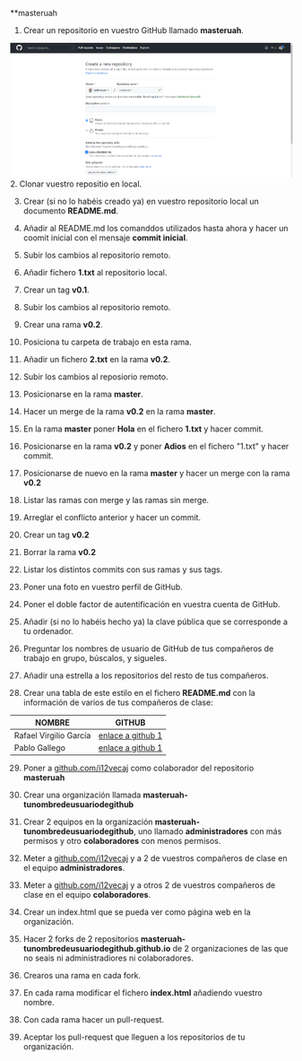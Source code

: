 **masteruah


1. Crear un repositorio en vuestro GitHub llamado **masteruah**.
<img src="./1.png"/>
2. Clonar vuestro repositio en local.

3. Crear (si no lo habéis creado ya) en vuestro repositorio local
un documento **README.md**.

4. Añadir al README.md los comanddos utilizados hasta ahora
y hacer un coomit inicial con el mensaje **commit inicial**.

5. Subir los cambios al repositorio remoto.

6. Añadir fichero **1.txt** al repositorio local.

7. Crear un tag **v0.1**.

8. Subir los cambios al repositorio remoto.

9. Crear una rama **v0.2**.

10. Posiciona tu carpeta de trabajo en esta rama.

11. Añadir un fichero **2.txt** en la rama **v0.2**.

12. Subir los cambios al reposiorio remoto.

13. Posicionarse en la rama **master**.

14. Hacer un merge de la rama **v0.2** en la rama **master**.

15. En la rama **master** poner **Hola** en el fichero **1.txt** y hacer commit.

16. Posicionarse en la rama **v0.2** y poner **Adios** en el fichero "1.txt" y hacer commit.

17. Posicionarse de nuevo en la rama **master** y hacer un merge con la rama **v0.2**

18. Listar las ramas con merge y las ramas sin merge.

19. Arreglar el conflicto anterior y hacer un commit.

20. Crear un tag **v0.2**

21. Borrar la rama **v0.2**

22. Listar los distintos commits con sus ramas y sus tags.

23. Poner una foto en vuestro perfil de GitHub.

24. Poner el doble factor de autentificación en vuestra cuenta de GitHub.

25. Añadir (si no lo habéis hecho ya) la clave pública que se corresponde a tu ordenador.

26. Preguntar los nombres de usuario de GitHub de tus compañeros de trabajo en grupo, búscalos, y sigueles.

27. Añadir una estrella a los repositorios del resto de tus compañeros.

28. Crear una tabla de este estilo en el fichero **README.md** con la información
de varios de tus compañeros de clase:

|        NOMBRE          |                     GITHUB                        |
|------------------------|---------------------------------------------------|
| Rafael Virgilio García | [enlace a github 1](http://github.com/i12vecaj) |
| Pablo Gallego          | [enlace a github 1](http://github.com/i12vecaj) |

29. Poner a [github.com/i12vecaj](http://github.com/i12vecaj) como colaborador
del repositorio **masteruah**

30. Crear una organización llamada **masteruah-tunombredeusuariodegithub**

31. Crear 2 equipos en la organización **masteruah-tunombredeusuariodegithub**,
uno llamado **administradores** con más permisos y otro **colaboradores** con menos permisos.

32. Meter a [github.com/i12vecaj](http://github.com/i12vecaj) y a 2 de vuestros
compañeros de clase en el equipo **administradores**.

33. Meter a [github.com/i12vecaj](http://github.com/i12vecaj) y a otros 2 de vuestros
compañeros de clase en el equipo **colaboradores**.

34. Crear un index.html que se pueda ver como página web en la organización.

35. Hacer 2 forks de 2 repositorios **masteruah-tunombredeusuariodegithub.github.io**
de 2 organizaciones de las que no seais ni administradiores ni colaboradores.

36. Crearos una rama en cada fork.

37. En cada rama modificar el fichero **index.html** añadiendo vuestro nombre.

38. Con cada rama hacer un pull-request.

39. Aceptar los pull-request que lleguen a los repositorios de tu organización.
